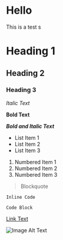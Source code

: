 # Hello

This is a test
s

# Heading 1
## Heading 2
### Heading 3

*Italic Text*

**Bold Text**

***Bold and Italic Text***

- List Item 1
- List Item 2
- List Item 3

1. Numbered Item 1
2. Numbered Item 2
3. Numbered Item 3

> Blockquote

`Inline Code`

```
Code Block
```

[Link Text](https://www.example.com)

![Image Alt Text](image.jpg)
